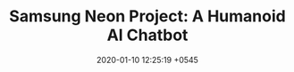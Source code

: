 ---
layout: post
title:  "Samsung Neon Project: A Humanoid AI Chatbot"
date:   2020-01-10 12:25:19 +0545
image:  samsungneon.png
tags:   [Samsung]
---